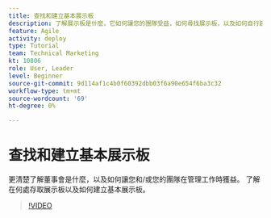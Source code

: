 ```yaml
---
title: 查找和建立基本展示板
description: 了解展示板是什麼，它如何讓您的團隊受益，如何尋找展示板，以及如何自行建立展示板。
feature: Agile
activity: deploy
type: Tutorial
team: Technical Marketing
kt: 10806
role: User, Leader
level: Beginner
source-git-commit: 9d114af1c4b0f60392dbb03f6a90e654f6ba3c32
workflow-type: tm+mt
source-wordcount: '69'
ht-degree: 0%

---
```


# 查找和建立基本展示板

更清楚了解董事會是什麼，以及如何讓您和/或您的團隊在管理工作時獲益。 了解在何處存取展示板以及如何建立基本展示板。

>[!VIDEO](https://video.tv.adobe.com/v/346548)

